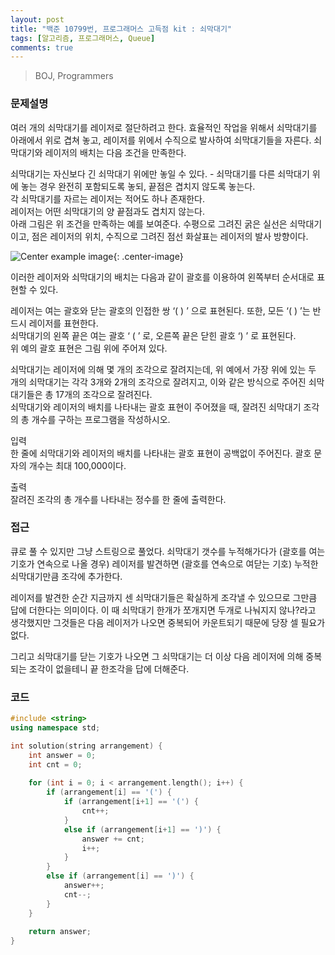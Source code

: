 ```yaml
---
layout: post
title: "백준 10799번, 프로그래머스 고득점 kit : 쇠막대기"
tags: [알고리즘, 프로그래머스, Queue]
comments: true
---
```


> BOJ, Programmers  

### 문제설명  
여러 개의 쇠막대기를 레이저로 절단하려고 한다. 효율적인 작업을 위해서 쇠막대기를 아래에서 위로 겹쳐 놓고, 레이저를 위에서 수직으로 발사하여 쇠막대기들을 자른다. 쇠막대기와 레이저의 배치는 다음 조건을 만족한다.  

쇠막대기는 자신보다 긴 쇠막대기 위에만 놓일 수 있다. - 쇠막대기를 다른 쇠막대기 위에 놓는 경우 완전히 포함되도록 놓되, 끝점은 겹치지 않도록 놓는다.  
각 쇠막대기를 자르는 레이저는 적어도 하나 존재한다.  
레이저는 어떤 쇠막대기의 양 끝점과도 겹치지 않는다.  
아래 그림은 위 조건을 만족하는 예를 보여준다. 수평으로 그려진 굵은 실선은 쇠막대기이고, 점은 레이저의 위치, 수직으로 그려진 점선 화살표는 레이저의 발사 방향이다.  

![Center example image](https://user-images.githubusercontent.com/35067611/67065184-466f2680-f1a8-11e9-8d21-cf19452a12a8.png "Center"){: .center-image}  

이러한 레이저와 쇠막대기의 배치는 다음과 같이 괄호를 이용하여 왼쪽부터 순서대로 표현할 수 있다.  

레이저는 여는 괄호와 닫는 괄호의 인접한 쌍 ‘( ) ’ 으로 표현된다. 또한, 모든 ‘( ) ’는 반드시 레이저를 표현한다.  
쇠막대기의 왼쪽 끝은 여는 괄호 ‘ ( ’ 로, 오른쪽 끝은 닫힌 괄호 ‘) ’ 로 표현된다.  
위 예의 괄호 표현은 그림 위에 주어져 있다.  

쇠막대기는 레이저에 의해 몇 개의 조각으로 잘려지는데, 위 예에서 가장 위에 있는 두 개의 쇠막대기는 각각 3개와 2개의 조각으로 잘려지고, 이와 같은 방식으로 주어진 쇠막대기들은 총 17개의 조각으로 잘려진다.  
쇠막대기와 레이저의 배치를 나타내는 괄호 표현이 주어졌을 때, 잘려진 쇠막대기 조각의 총 개수를 구하는 프로그램을 작성하시오.  

입력  
한 줄에 쇠막대기와 레이저의 배치를 나타내는 괄호 표현이 공백없이 주어진다. 괄호 문자의 개수는 최대 100,000이다.  

출력  
잘려진 조각의 총 개수를 나타내는 정수를 한 줄에 출력한다.  

### 접근  
큐로 풀 수 있지만 그냥 스트링으로 풀었다. 쇠막대기 갯수를 누적해가다가 (괄호를 여는 기호가 연속으로 나올 경우) 레이저를 발견하면 (괄호를 연속으로 여닫는 기호) 누적한 쇠막대기만큼 조각에 추가한다.  

레이저를 발견한 순간 지금까지 센 쇠막대기들은 확실하게 조각낼 수 있으므로 그만큼 답에 더한다는 의미이다. 이 때 쇠막대기 한개가 쪼개지면 두개로 나눠지지 않나?라고 생각했지만 그것들은 다음 레이저가 나오면 중복되어 카운트되기 때문에 당장 셀 필요가 없다.  

그리고 쇠막대기를 닫는 기호가 나오면 그 쇠막대기는 더 이상 다음 레이저에 의해 중복되는 조각이 없을테니 끝 한조각을 답에 더해준다.  

### 코드  
~~~c++
#include <string>
using namespace std;

int solution(string arrangement) {
    int answer = 0;
    int cnt = 0;
    
    for (int i = 0; i < arrangement.length(); i++) {
        if (arrangement[i] == '(') {
            if (arrangement[i+1] == '(') {
                cnt++;
            }
            else if (arrangement[i+1] == ')') {
                answer += cnt;
                i++;
            }
        }
        else if (arrangement[i] == ')') {
            answer++;
            cnt--;
        }
    }
    
    return answer;
}
~~~